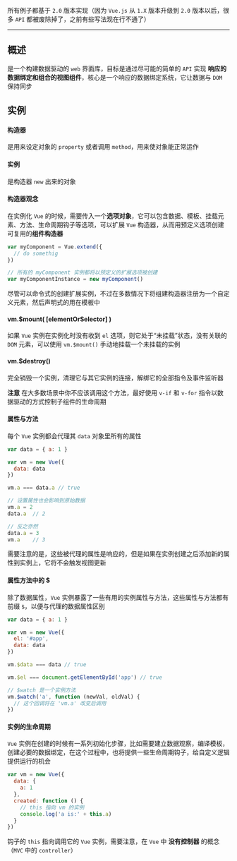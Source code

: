 所有例子都基于 `2.0` 版本实现（因为 `Vue.js` 从 `1.X` 版本升级到 `2.0` 版本以后，很多 `API` 都被废除掉了，之前有些写法现在行不通了）

----


## 概述

是一个构建数据驱动的 `web` 界面库，目标是通过尽可能的简单的 `API` 实现 **响应的数据绑定和组合的视图组件**，核心是一个响应的数据绑定系统，它让数据与 `DOM` 保持同步


## 实例

#### 构造器

是用来设定对象的 `property` 或者调用 `method`，用来使对象能正常运作

#### 实例

是构造器 `new` 出来的对象

#### 构造器观念

在实例化 `Vue` 的时候，需要传入一个**选项对象**，它可以包含数据、模板、挂载元素、方法、生命周期钩子等选项，可以扩展 `Vue` 构造器，从而用预定义选项创建可复用的**组件构造器**

```js
var myComponent = Vue.extend({
  // do somethig
})

// 所有的 myComponent 实例都将以预定义的扩展选项被创建
var myComponentInstance = new myComponent()
```

尽管可以命令式的创建扩展实例，不过在多数情况下将组建构造器注册为一个自定义元素，然后声明式的用在模板中

#### vm.$mount( [elementOrSelector] )

如果 `Vue` 实例在实例化时没有收到 `el` 选项，则它处于“未挂载”状态，没有关联的 `DOM` 元素，可以使用 `vm.$mount()` 手动地挂载一个未挂载的实例

#### vm.$destroy()

完全销毁一个实例，清理它与其它实例的连接，解绑它的全部指令及事件监听器

**注意** 在大多数场景中你不应该调用这个方法，最好使用 `v-if` 和 `v-for` 指令以数据驱动的方式控制子组件的生命周期



#### 属性与方法

每个 `Vue` 实例都会代理其 `data` 对象里所有的属性

```js
var data = { a: 1 }

var vm = new Vue({
  data: data
})

vm.a === data.a // true

// 设置属性也会影响到原始数据
vm.a = 2
data.a  // 2

// 反之亦然
data.a = 3
vm.a    // 3
```

需要注意的是，这些被代理的属性是响应的，但是如果在实例创建之后添加新的属性到实例上，它将不会触发视图更新


#### 属性方法中的 $

除了数据属性，`Vue` 实例暴露了一些有用的实例属性与方法，这些属性与方法都有前缀 `$`，以便与代理的数据属性区别

```js
var data = { a: 1 }

var vm = new Vue({
  el: '#app',
  data: data
})

vm.$data === data // true

vm.$el === document.getElementById('app') // true

// $watch 是一个实例方法
vm.$watch('a', function (newVal, oldVal) {
  // 这个回调将在 'vm.a' 改变后调用
})
```


#### 实例的生命周期

`Vue` 实例在创建的时候有一系列初始化步骤，比如需要建立数据观察，编译模板，创建必要的数据绑定，在这个过程中，也将提供一些生命周期钩子，给自定义逻辑提供运行的机会

```js
var vm = new Vue({
  data: {
    a: 1
  },
  created: function () {
    // this 指向 vm 的实例
    console.log('a is:' + this.a)
  }
})
```

钩子的 `this` 指向调用它的 `Vue` 实例，需要注意，在 `Vue` 中 **没有控制器** 的概念（`MVC` 中的 `controller`）
